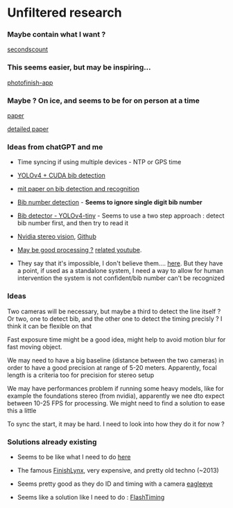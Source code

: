# Unfiltered research

### Maybe contain what I want ?

[secondscount](https://secondscount.com/)

### This seems easier, but may be inspiring...

[photofinish-app](https://photofinish-app.com/en/)

### Maybe ? On ice, and seems to be for on person at a time

[paper](https://pubmed.ncbi.nlm.nih.gov/24936905/)

[detailed paper](https://journals.lww.com/nsca-jscr/fulltext/2014/09000/a_simple_video_based_timing_system_for_on_ice_team.37.aspx)

### Ideas from chatGPT and me

- Time syncing if using multiple devices - NTP or GPS time

- [YOLOv4 + CUDA bib detection](https://github.com/Lwhieldon/BibObjectDetection)

- [mit paper on bib detection and recognition](https://people.csail.mit.edu/talidekel/RBNR.html#:~:text=amateur%C2%A0photographers,on%20three%20newly%20collected%20datasets)

- [Bib number detection](https://github.com/gheinrich/bibnumber) - **Seems to ignore single digit bib number**

- [Bib detector - YOLOv4-tiny](https://github.com/ericBayless/bib-detector) - Seems to use a two step approach : detect bib number first, and then try to read it

- [Nvidia stereo vision](https://nvlabs.github.io/FoundationStereo/), [Github](https://github.com/NVlabs/FoundationStereo/)

- [May be good processing ?](https://github.com/ConsistentlyInconsistentYT/Pixeltovoxelprojector) [related youtube](https://youtu.be/m-b51C82-UE?si=Kx2jYuIh7PbDCHFp).

- They say that it's impossible, I don't believe them.... [here](https://behindthefinishline.com/blog/what-timing-technology-is-right-for-your-race#camera-vision). But they have a point, if used as a standalone system, I need a way to allow for human intervention the system is not confident/bib number can't be recognized

### Ideas

Two cameras will be necessary, but maybe a third to detect the line itself ? Or two, one to detect bib, and the other one to detect the timing precisly ? I think it can be flexible on that

Fast exposure time might be a good idea, might help to avoid motion blur for fast moving object.

We may need to have a big baseline (distance between the two cameras) in order to have a good precision at range of 5-20 meters. Apparently, focal length is a criteria too for precision for stereo setup

We may have performances problem if running some heavy models, like for example the foundations stereo (from nvidia), apparently we nee dto expect between 10-25 FPS for processing. We might need to find a solution to ease this a little

To sync the start, it may be hard. I need to look into how they do it for now ?

### Solutions already existing

- Seems to be like what I need to do [here](https://www.innovativetimingsystems.com/trackandfield)

- The famous [FinishLynx](https://finishlynx.com/), very expensive, and pretty old techno (~2013)

- Seems pretty good as they do ID and timing with a camera [eagleeye](https://www.eagleeyetrack.com/collections/videos-1)

- Seems like a solution like I need to do : [FlashTiming](https://flashtiming.com/)

